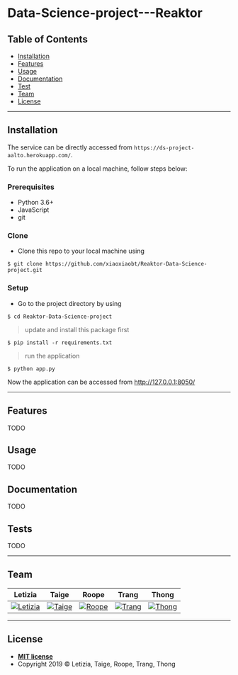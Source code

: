# Data-Science-project---Reaktor
## Table of Contents

- [Installation](#installation)
- [Features](#features)
- [Usage](#usage)
- [Documentation](#documentation)
- [Test](#tests)
- [Team](#team)
- [License](#license)

---

## Installation
The service can be directly accessed from `https://ds-project-aalto.herokuapp.com/`.

To run the application on a local machine, follow steps below:
### Prerequisites
- Python 3.6+
- JavaScript
- git

### Clone

- Clone this repo to your local machine using 
```shell
$ git clone https://github.com/xiaoxiaobt/Reaktor-Data-Science-project.git
```

### Setup

- Go to the project directory by using
```shell
$ cd Reaktor-Data-Science-project
```

> update and install this package first

```shell
$ pip install -r requirements.txt
```

> run the application 

```shell
$ python app.py
```
Now the application can be accessed from http://127.0.0.1:8050/

---

## Features
TODO
## Usage
TODO
## Documentation
TODO
## Tests
TODO

---

## Team

| <a>**Letizia**</a> | <a>**Taige**</a> | <a>**Roope**</a> | <a>**Trang**</a> | <a>**Thong**</a> | 
| :---: |:---:| :---:| :---:| :---:| 
| [![Letizia](https://avatars1.githubusercontent.com/u/45148109?s=200&v=4)](https://github.com/letiziaia)    | [![Taige](https://avatars2.githubusercontent.com/u/16875716?s=400&v=4)](https://github.com/xiaoxiaobt) | [![Roope](https://avatars2.githubusercontent.com/u/43811718?s=200&v=4)](https://github.com/rooperuu)  |[![Trang](https://avatars3.githubusercontent.com/u/55182434?s=200&v=4)](https://github.com/trangmng) | [![Thong](https://avatars0.githubusercontent.com/u/32213097?s=200&v=4)](https://github.com/trananhthong)  |

---


## License
- **[MIT license](http://opensource.org/licenses/mit-license.php)**
- Copyright 2019 © Letizia, Taige, Roope, Trang, Thong
